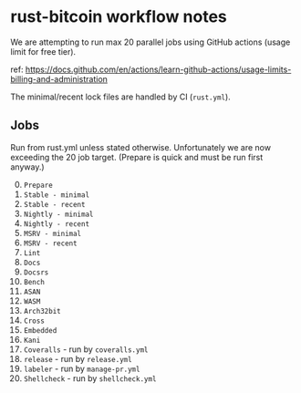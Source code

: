 # rust-bitcoin workflow notes

We are attempting to run max 20 parallel jobs using GitHub actions (usage limit for free tier).

ref: https://docs.github.com/en/actions/learn-github-actions/usage-limits-billing-and-administration

The minimal/recent lock files are handled by CI (`rust.yml`).

## Jobs

Run from rust.yml unless stated otherwise. Unfortunately we are now exceeding the 20 job target.
(Prepare is quick and must be run first anyway.)

0.  `Prepare`
1.  `Stable - minimal`
2.  `Stable - recent`
3.  `Nightly - minimal`
4.  `Nightly - recent`
5.  `MSRV - minimal`
6.  `MSRV - recent`
7.  `Lint`
8.  `Docs`
9.  `Docsrs`
10. `Bench`
11. `ASAN`
12. `WASM`
13. `Arch32bit`
14. `Cross`
15. `Embedded`
16. `Kani`
17. `Coveralls` - run by `coveralls.yml`
18. `release` - run by `release.yml`
19. `labeler` - run by `manage-pr.yml`
20. `Shellcheck` - run by `shellcheck.yml`
